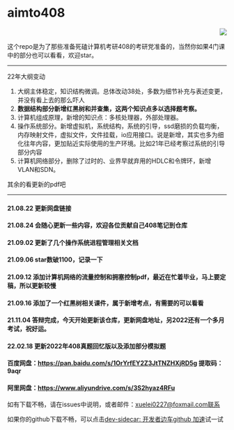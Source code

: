 # aimto408
<img align="right" src="https://github-readme-stats.vercel.app/api?username=xiaolei565&show_icons=true&icon_color=CE1D2D&text_color=718096&bg_color=ffffff&hide_title=true" />

</br>

这个repo是为了那些准备死磕计算机考研408的考研党准备的，当然你如果4门课中的部分也可以看看，欢迎star。

----
22年大纲变动
1. 大纲主体稳定，知识结构微调。总体改动38处，多数为细节补充与表述变更，并没有看上去的那么吓人
2. **数据结构部分新增红黑树和并查集，这两个知识点多以选择题考察。**
3. 计算机组成原理，新增的知识点：多核处理器，外部处理器。
4. 操作系统部分。新增虚拟机，系统结构，系统的引导，ssd磨损的负载均衡，内存映射文件，虚拟文件，文件挂载，io应用接口。说是新增，其实也多为细化往年内容，更加贴近实际使用的生产环境。比如21年已经考察过系统的引导部分内容
5. 计算机网络部分，删除了过时的、业界早就弃用的HDLC和令牌环，新增VLAN和SDN。

其余的看更新的pdf吧

----






#### 21.08.22 更新网盘链接

#### 21.08.24 会随心更新一些内容，欢迎各位贡献自己408笔记到仓库

#### 21.09.02 更新了几个操作系统进程管理相关文档

#### 21.09.06 star数破1100，记录一下

#### 21.09.12 添加计算机网络的流量控制和拥塞控制pdf，最近在忙着毕业，马上要定稿，所以更新较慢

#### 21.09.16 添加了一个红黑树相关课件，属于新增考点，有需要的可以看看



#### 21.11.04 答辩完成，今天开始更新该仓库，更新网盘地址，另2022还有一个多月考试，祝好运。

#### 22.02.18 更新2022年408真题回忆版以及添加部分模拟题



#### 百度网盘：https://pan.baidu.com/s/1OrYrfEY2Z3JtTNZHXjRD5g  提取码：9aqr

#### 阿里网盘：https://www.aliyundrive.com/s/3S2hyaz4RFu



如有下载不畅，请在issues中说明，或者邮件：xuelei0227@foxmail.com联系

如果你的github下载不畅，可以点击[dev-sidecar: 开发者边车github 加速](https://gitee.com/docmirror/dev-sidecar)试一试

